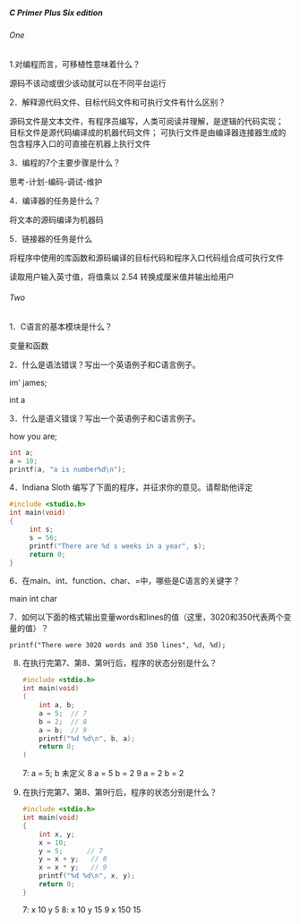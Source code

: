 ##### C Primer Plus Six edition

###### One
1.对编程而言，可移植性意味着什么？
  
  源码不该动或很少该动就可以在不同平台运行 
  
2．解释源代码文件、目标代码文件和可执行文件有什么区别？

   源码文件是文本文件，有程序员编写，人类可阅读并理解，是逻辑的代码实现；
   目标文件是源代码编译成的机器代码文件；
   可执行文件是由编译器连接器生成的包含程序入口的可直接在机器上执行文件
   
3．编程的7个主要步骤是什么？

   思考-计划-编码-调试-维护
   
4．编译器的任务是什么？

   将文本的源码编译为机器码
   
5．链接器的任务是什么

   将程序中使用的库函数和源码编译的目标代码和程序入口代码组合成可执行文件
   
读取用户输入英寸值，将值乘以 2.54 转换成厘米值并输出给用户

###### Two

1．C语言的基本模块是什么？

   变量和函数

2．什么是语法错误？写出一个英语例子和C语言例子。

   im' james;
   
   int a

3．什么是语义错误？写出一个英语例子和C语言例子。

  how you are;
    
  ```c
  int a;
  a = 10;
  printf(a, "a is number%d\n");
  ``` 

4．Indiana Sloth 编写了下面的程序，并征求你的意见。请帮助他评定


   ```c
   #include <studio.h>   
   int main(void)
   {
        int s;
        s = 56;
        printf("There are %d s weeks in a year", s);
        return 0;
   }
   ```

6．在main、int、function、char、=中，哪些是C语言的关键字？

   main int char

7．如何以下面的格式输出变量words和lines的值（这里，3020和350代表两个变量的值）？

  `printf("There were 3020 words and 350 lines", %d, %d);`
  
8. 在执行完第7、第8、第9行后，程序的状态分别是什么？

   ```c
   #include <stdio.h>   
   int main(void)
   (
       int a, b;
       a = 5;  // 7 
       b = 2;  // 8
       a = b;  // 9
       printf("%d %d\n", b, a);
       return 0;      
   )
   ```
   
   7: a = 5; b 未定义 8 a = 5 b = 2 9 a = 2 b = 2
   
8. 在执行完第7、第8、第9行后，程序的状态分别是什么？

   ```c
   #include <stdio.h>
   int main(void)
   {
       int x, y;
       x = 10;
       y = 5;      // 7
       y = x + y;   // 8
       x = x * y;   // 9
       printf("%d %d\n", x, y);
       return 0; 
   }
   ```
   
   7: x 10 y 5 8: x 10 y 15 9 x 150 15